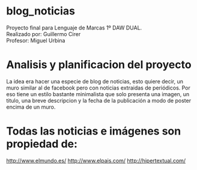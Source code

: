 # blog_noticias
Proyecto final para Lenguaje de Marcas 1º DAW DUAL.  
Realizado por: Guillermo Cirer  
Profesor: Miguel Urbina

# Analisis y planificacion del proyecto
La idea era hacer una especie de blog de noticias, esto quiere decir, un muro similar al de facebook pero con noticias extraidas de periódicos. Por eso tiene un estilo bastante minimalista que solo presenta una imagen, un titulo, una breve descripcion y la fecha de la publicación a modo de poster encima de un muro.


# Todas las noticias e imágenes son propiedad de:
http://www.elmundo.es/
http://www.elpais.com/
http://hipertextual.com/
